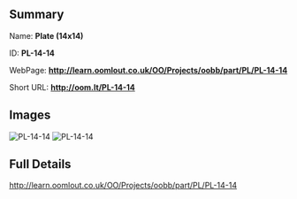 

## Summary
 
Name: __Plate (14x14)__

ID: __PL-14-14__

WebPage: __http://learn.oomlout.co.uk/OO/Projects/oobb/part/PL/PL-14-14__

Short URL: __http://oom.lt/PL-14-14__


## Images
![PL-14-14](http://oomlout.com/oobb-gen/parts/PL/PL-14-14/PL-14-14_01_420.jpg)
![PL-14-14](http://oomlout.com/oobb-gen/parts/PL/PL-14-14/PL-14-14_420.png)




## Full Details

 http://learn.oomlout.co.uk/OO/Projects/oobb/part/PL/PL-14-14

